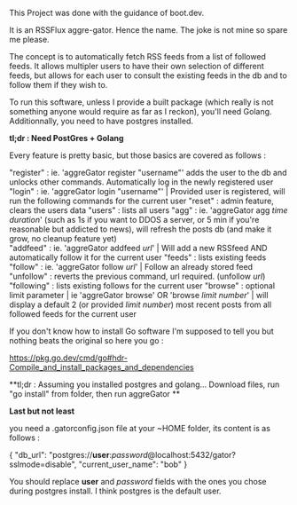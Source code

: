 This Project was done with the guidance of boot.dev.

It is an RSSFlux aggre-gator. Hence the name. The joke is not mine so spare me please.

The concept is to automatically fetch RSS feeds from a list of followed feeds. It allows multipler users to have their own selection of different feeds, but allows for each user to consult the existing feeds in the db and to follow them if they wish to.

To run this software, unless I provide a built package (which really is not something anyone would require as far as I reckon), you'll need Golang. Additionnally, you need to have postgres installed. 

**tl;dr : Need PostGres + Golang**

Every feature is pretty basic, but those basics are covered as follows :

"register" : ie. 'aggreGator register "username"' adds the user to the db and unlocks other commands. Automatically log in the newly registered user
"login" : ie. 'aggreGator login "username"' | Provided user is registered, will run the following commands for the current user
"reset" : admin feature, clears the users data
"users" : lists all users
"agg" : ie. 'aggreGator agg *time duration*' (such as 1s if you want to DDOS a server, or 5 min if you're reasonable but addicted to news), will refresh the posts db (and make it grow, no cleanup feature yet)    
"addfeed" : ie. 'aggreGator addfeed *url*' | Will add a new RSSfeed AND automatically follow it for the current user
"feeds" : lists existing feeds
"follow" : ie. 'aggreGator follow *url*' | Follow an already stored feed
"unfollow" : reverts the previous command, url required. (unfollow *url*)
"following" :  lists existing follows for the current user
"browse" : optional limit parameter | ie 'aggreGator browse' OR 'browse *limit number*' | will display a default 2 (or provided *limit number*) most recent posts from all followed feeds for the current user

If you don't know how to install Go software I'm supposed to tell you but nothing beats the original so here you go :

https://pkg.go.dev/cmd/go#hdr-Compile_and_install_packages_and_dependencies

**tl;dr : Assuming you installed postgres and golang... Download files, run "go install" from folder, then run aggreGator **

**Last but not least**

you need a .gatorconfig.json file at your ~HOME folder, its content is as follows :

{
  "db_url": "postgres://**user**:*password*@localhost:5432/gator?sslmode=disable",
  "current_user_name": "bob"
}

You should replace **user** and *password* fields with the ones you chose during postgres install. I think postgres is the default user.
